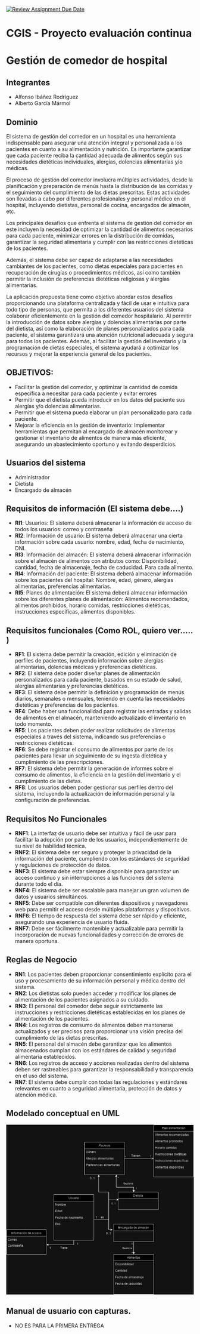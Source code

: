 [![Review Assignment Due Date](https://classroom.github.com/assets/deadline-readme-button-24ddc0f5d75046c5622901739e7c5dd533143b0c8e959d652212380cedb1ea36.svg)](https://classroom.github.com/a/aMYFqSAE)

# CGIS - Proyecto evaluación continua

# Gestión de comedor de hospital
## Integrantes
- Alfonso Ibáñez Rodríguez
- Alberto García Mármol


## Dominio

El sistema de gestión del comedor en un hospital es una herramienta indispensable para asegurar una atención integral y personalizada a los pacientes en cuanto a su alimentación y nutrición. Es importante garantizar que cada paciente reciba la cantidad adecuada de alimentos según sus necesidades dietéticas individuales, alergias, dolencias alimentarias y/o médicas.

El proceso de gestión del comedor involucra múltiples actividades, desde la planificación y preparación de menús hasta la distribución de las comidas y el seguimiento del cumplimiento de las dietas prescritas. Estas actividades son llevadas a cabo por diferentes profesionales y personal médico en el hospital, incluyendo dietistas, personal de cocina, encargados de almacén, etc.

Los principales desafíos que enfrenta el sistema de gestión del comedor en este incluyen la necesidad de optimizar la cantidad de alimentos necesarios para cada paciente, minimizar errores en la distribución de comidas, garantizar la seguridad alimentaria y cumplir con las restricciones dietéticas de los pacientes.

Además, el sistema debe ser capaz de adaptarse a las necesidades cambiantes de los pacientes, como dietas especiales para pacientes en recuperación de cirugías o procedimientos médicos, así como también permitir la inclusión de preferencias dietéticas religiosas y alergias alimentarias.

La aplicación propuesta tiene como objetivo abordar estos desafíos proporcionando una plataforma centralizada y fácil de usar e intuitiva para todo tipo de personas, que permita a los diferentes usuarios del sistema colaborar eficientemente en la gestión del comedor hospitalario. Al permitir la introducción de datos sobre alergias y dolencias alimentarias por parte del dietista, así como la elaboración de planes personalizados para cada paciente, el sistema garantizará una atención nutricional adecuada y segura para todos los pacientes. Además, al facilitar la gestión del inventario y la programación de dietas especiales, el sistema ayudará a optimizar los recursos y mejorar la experiencia general de los pacientes.

## OBJETIVOS:
- Facilitar la gestión del comedor, y optimizar la cantidad de comida específica a necesitar para cada paciente y evitar errores 
- Permitir que el dietista pueda introducir en los datos del paciente sus alergías y/o dolencias alimentarias.
- Permitir que el sistema pueda elaborar un plan personalizado para cada paciente.
- Mejorar la eficiencia en la gestión de inventario: Implementar herramientas que permitan al encargado de almacén monitorear y gestionar el inventario de alimentos de manera más eficiente, asegurando un abastecimiento oportuno y evitando desperdicios.


## Usuarios del sistema
- Administrador 
- Dietista 
- Encargado de almacén


## Requisitos de información (El sistema debe....)
- **RI1**: Usuarios: El sistema deberá almacenar la información de acceso de todos los usuarios: correo y contraseña
- **RI2**: Información de usuario: El sistema deberá almacenar una cierta información sobre cada usuario: nombre, edad, fecha de nacimiento, DNI. 
- **RI3**: Información del almacén: El sistema deberá almacenar información sobre el almacén de alimentos con atributos como: Disponibilidad, cantidad, fecha de almacenaje, fecha de caducidad. Para cada alimento.
- **RI4**: Información del paciente: El sistema deberá almacenar información sobre los pacientes del hospital: Nombre, edad, género, alergias alimentarias, preferencias alimentarias.
- **RI5**: Planes de alimentación: El sistema deberá almacenar información sobre los diferentes planes de alimentación: Alimentos recomendados, alimentos prohibidos, horario comidas, 
restricciones dietéticas, instrucciones específicas, alimentos disponibles.

  
## Requisitos funcionales (Como ROL, quiero ver..... )
- **RF1**: El sistema debe permitir la creación, edición y eliminación de perfiles de pacientes, incluyendo información sobre alergias alimentarias, dolencias médicas y preferencias dietéticas.
- **RF2**: El sistema debe poder diseñar planes de alimentación personalizados para cada paciente, basados en su estado de salud, alergias alimentarias y preferencias dietéticas.
- **RF3**: El sistema debe permitir la definición y programación de menús diarios, semanales o mensuales, teniendo en cuenta las necesidades dietéticas y preferencias de los pacientes.
- **RF4**: Debe haber una funcionalidad para registrar las entradas y salidas de alimentos en el almacén, manteniendo actualizado el inventario en todo momento.
- **RF5**: Los pacientes deben poder realizar solicitudes de alimentos especiales a través del sistema, indicando sus preferencias o restricciones dietéticas. 
- **RF6**: Se debe registrar el consumo de alimentos por parte de los pacientes para llevar un seguimiento de su ingesta dietética y cumplimiento de las prescripciones.
- **RF7**: El sistema debe permitir la generación de informes sobre el consumo de alimentos, la eficiencia en la gestión del inventario y el cumplimiento de las dietas.
- **RF8**: Los usuarios deben poder gestionar sus perfiles dentro del sistema, incluyendo la actualización de información personal y la configuración de preferencias. 


## Requisitos No Funcionales
- **RNF1**: La interfaz de usuario debe ser intuitiva y fácil de usar para facilitar la adopción por parte de los usuarios, independientemente de su nivel de habilidad técnica.
- **RNF2**: El sistema debe ser seguro y proteger la privacidad de la información del paciente, cumpliendo con los estándares de seguridad y regulaciones de protección de datos.
- **RNF3**: El sistema debe estar siempre disponible para garantizar un acceso continuo y sin interrupciones a las funciones del sistema durante todo el día.
- **RNF4**: El sistema debe ser escalable para manejar un gran volumen de datos y usuarios simultáneos.
- **RNF5**: Debe ser compatible con diferentes dispositivos y navegadores web para permitir el acceso desde múltiples plataformas y dispositivos.
- **RNF6**: El tiempo de respuesta del sistema debe ser rápido y eficiente, asegurando una experiencia de usuario fluida.
- **RNF7**: Debe ser fácilmente mantenible y actualizable para permitir la incorporación de nuevas funcionalidades y corrección de errores de manera oportuna.


## Reglas de Negocio
- **RN1**: Los pacientes deben proporcionar consentimiento explícito para el uso y procesamiento de su información personal y médica dentro del sistema.
- **RN2**: Los dietistas solo pueden acceder y modificar los planes de alimentación de los pacientes asignados a su cuidado.
- **RN3**: El personal del comedor debe seguir estrictamente las instrucciones y restricciones dietéticas establecidas en los planes de alimentación de los pacientes.
- **RN4**: Los registros de consumo de alimentos deben mantenerse actualizados y ser precisos para proporcionar una visión precisa del cumplimiento de las dietas prescritas.
- **RN5**: El personal del almacén debe garantizar que los alimentos almacenados cumplan con los estándares de calidad y seguridad alimentaria establecidos.
- **RN6**: Los registros de acceso y acciones realizadas dentro del sistema deben ser rastreables para garantizar la responsabilidad y transparencia en el uso del sistema.
- **RN7**: El sistema debe cumplir con todas las regulaciones y estándares relevantes en cuanto a seguridad alimentaria, protección de datos y atención médica.
 

## Modelado conceptual en UML

![Modelado conceptual en UML](images/UML.drawio.png)



## Manual de usuario con capturas. 
- NO ES PARA LA PRIMERA ENTREGA

